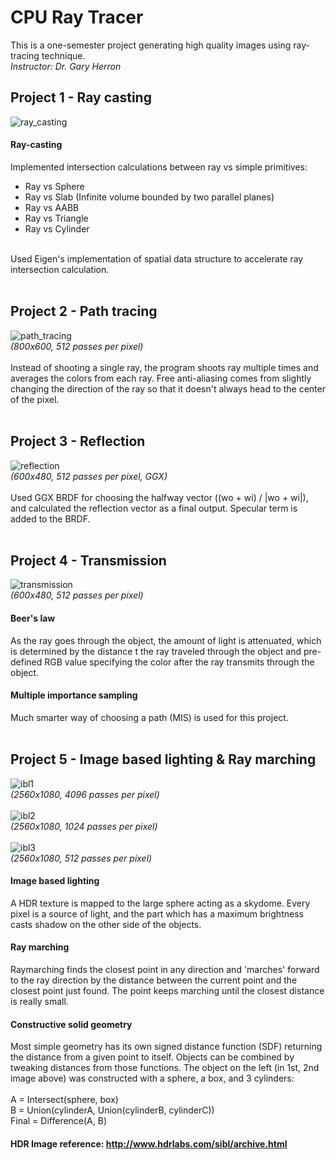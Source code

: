 # CPU Ray Tracer
This is a one-semester project generating high quality images using ray-tracing technique.<br>
*Instructor: Dr. Gary Herron*

## Project 1 - Ray casting
![ray_casting](https://github.com/utinyt/CPU-Ray-Tracer/blob/main/output_images/project1_ray_casting.png)<br>
#### Ray-casting
Implemented intersection calculations between ray vs simple primitives:
* Ray vs Sphere
* Ray vs Slab (Infinite volume bounded by two parallel planes)
* Ray vs AABB
* Ray vs Triangle
* Ray vs Cylinder
<br>
Used Eigen's implementation of spatial data structure to accelerate ray intersection calculation.
<br><br>

## Project 2 - Path tracing
![path_tracing](https://github.com/utinyt/CPU-Ray-Tracer/blob/main/output_images/project2_path_tracing.png)<br>
*(800x600, 512 passes per pixel)*
<br><br>
Instead of shooting a single ray, the program shoots ray multiple times and averages the colors from each ray. Free anti-aliasing comes from slightly changing the direction of the ray so that it doesn't always head to the center of the pixel.<br>
<br>

## Project 3 - Reflection
![reflection](https://github.com/utinyt/CPU-Ray-Tracer/blob/main/output_images/project3_reflection.png)<br>
*(600x480, 512 passes per pixel, GGX)*
<br><br>
Used GGX BRDF for choosing the halfway vector ((wo + wi) / |wo + wi|), and calculated the reflection vector as a final output. Specular term is added to the BRDF.
<br><br>

## Project 4 - Transmission
![transmission](https://github.com/utinyt/CPU-Ray-Tracer/blob/main/output_images/project4_transmissionpng.png)<br>
*(600x480, 512 passes per pixel)*
<br>

#### Beer's law
As the ray goes through the object, the amount of light is attenuated, which is determined by the distance t the ray traveled through the object and pre-defined RGB value specifying the color after the ray transmits through the object.

#### Multiple importance sampling
Much smarter way of choosing a path (MIS) is used for this project.
<br><br>

## Project 5 - Image based lighting & Ray marching
![ibl1](https://github.com/utinyt/CPU-Ray-Tracer/blob/main/output_images/project5_ibl1.png)<br>
*(2560x1080, 4096 passes per pixel)*<br><br>
![ibl2](https://github.com/utinyt/CPU-Ray-Tracer/blob/main/output_images/project5_ibl2.png)<br>
*(2560x1080, 1024 passes per pixel)*<br><br>
![ibl3](https://github.com/utinyt/CPU-Ray-Tracer/blob/main/output_images/project5_ibl3.png)<br>
*(2560x1080, 512 passes per pixel)*<br>

#### Image based lighting
A HDR texture is mapped to the large sphere acting as a skydome. Every pixel is a source of light, and the part which has a maximum brightness casts shadow on the other side of the objects.

#### Ray marching
Raymarching finds the closest point in any direction and 'marches' forward to the ray direction by the distance between the current point and the closest point just found. The point keeps marching until the closest distance is really small.

#### Constructive solid geometry
Most simple geometry has its own signed distance function (SDF) returning the distance from a given point to itself. Objects can be combined by tweaking distances from those functions. The object on the left (in 1st, 2nd image above) was constructed with a sphere, a box, and 3 cylinders: <br><br>
A = Intersect(sphere, box) <br>
B = Union(cylinderA, Union(cylinderB, cylinderC)) <br>
Final = Difference(A, B) <br>

#### HDR Image reference: http://www.hdrlabs.com/sibl/archive.html

